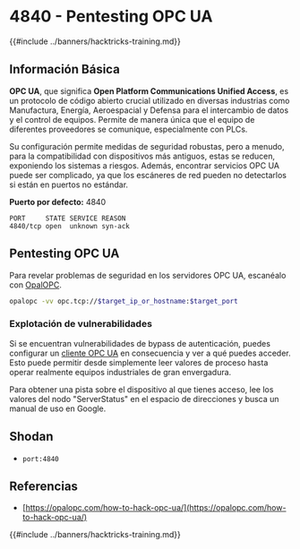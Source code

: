 # 4840 - Pentesting OPC UA

{{#include ../banners/hacktricks-training.md}}

## Información Básica

**OPC UA**, que significa **Open Platform Communications Unified Access**, es un protocolo de código abierto crucial utilizado en diversas industrias como Manufactura, Energía, Aeroespacial y Defensa para el intercambio de datos y el control de equipos. Permite de manera única que el equipo de diferentes proveedores se comunique, especialmente con PLCs.

Su configuración permite medidas de seguridad robustas, pero a menudo, para la compatibilidad con dispositivos más antiguos, estas se reducen, exponiendo los sistemas a riesgos. Además, encontrar servicios OPC UA puede ser complicado, ya que los escáneres de red pueden no detectarlos si están en puertos no estándar.

**Puerto por defecto:** 4840
```text
PORT     STATE SERVICE REASON
4840/tcp open  unknown syn-ack
```
## Pentesting OPC UA

Para revelar problemas de seguridad en los servidores OPC UA, escanéalo con [OpalOPC](https://opalopc.com/).
```bash
opalopc -vv opc.tcp://$target_ip_or_hostname:$target_port
```
### Explotación de vulnerabilidades

Si se encuentran vulnerabilidades de bypass de autenticación, puedes configurar un [cliente OPC UA](https://www.prosysopc.com/products/opc-ua-browser/) en consecuencia y ver a qué puedes acceder. Esto puede permitir desde simplemente leer valores de proceso hasta operar realmente equipos industriales de gran envergadura.

Para obtener una pista sobre el dispositivo al que tienes acceso, lee los valores del nodo "ServerStatus" en el espacio de direcciones y busca un manual de uso en Google.

## Shodan

- `port:4840`

## Referencias

- [https://opalopc.com/how-to-hack-opc-ua/](https://opalopc.com/how-to-hack-opc-ua/)


{{#include ../banners/hacktricks-training.md}}
